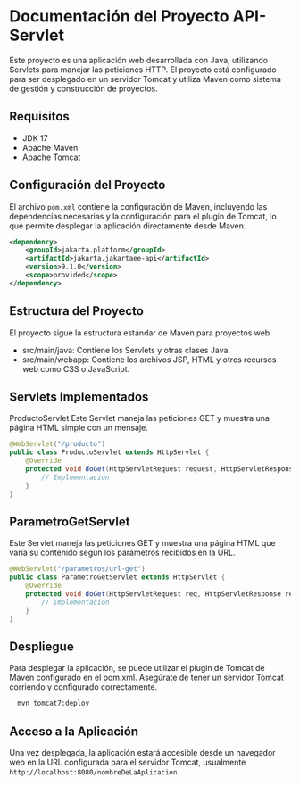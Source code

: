 # Documentación del Proyecto API-Servlet

Este proyecto es una aplicación web desarrollada con Java, utilizando Servlets para manejar las peticiones HTTP. El proyecto está configurado para ser desplegado en un servidor Tomcat y utiliza Maven como sistema de gestión y construcción de proyectos.

## Requisitos

- JDK 17
- Apache Maven
- Apache Tomcat

## Configuración del Proyecto

El archivo `pom.xml` contiene la configuración de Maven, incluyendo las dependencias necesarias y la configuración para el plugin de Tomcat, lo que permite desplegar la aplicación directamente desde Maven.

```xml
<dependency>
    <groupId>jakarta.platform</groupId>
    <artifactId>jakarta.jakartaee-api</artifactId>
    <version>9.1.0</version>
    <scope>provided</scope>
</dependency>
```

## Estructura del Proyecto

El proyecto sigue la estructura estándar de Maven para proyectos web:

  - src/main/java: Contiene los Servlets y otras clases Java.
  - src/main/webapp: Contiene los archivos JSP, HTML y otros recursos web como CSS o JavaScript.

## Servlets Implementados

ProductoServlet
Este Servlet maneja las peticiones GET y muestra una página HTML simple con un mensaje.

```java
@WebServlet("/producto")
public class ProductoServlet extends HttpServlet {
    @Override
    protected void doGet(HttpServletRequest request, HttpServletResponse response) throws IOException, ServletException {
        // Implementación
    }
}
```

## ParametroGetServlet

Este Servlet maneja las peticiones GET y muestra una página HTML que varía su contenido según los parámetros recibidos en la URL.

```java
@WebServlet("/parametros/url-get")
public class ParametroGetServlet extends HttpServlet {
    @Override
    protected void doGet(HttpServletRequest req, HttpServletResponse resp) throws ServletException, IOException {
        // Implementación
    }
}
```

## Despliegue

Para desplegar la aplicación, se puede utilizar el plugin de Tomcat de Maven configurado en el pom.xml. Asegúrate de tener un servidor Tomcat corriendo y configurado correctamente.

```cmd
  mvn tomcat7:deploy
```

## Acceso a la Aplicación

Una vez desplegada, la aplicación estará accesible desde un navegador web en la URL configurada para el servidor Tomcat, usualmente `http://localhost:8080/nombreDeLaAplicacion`.

